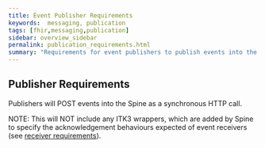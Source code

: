 ```yaml
---
title: Event Publisher Requirements
keywords:  messaging, publication
tags: [fhir,messaging,publication]
sidebar: overview_sidebar
permalink: publication_requirements.html
summary: "Requirements for event publishers to publish events into the EMS"
---
```


## Publisher Requirements ##

Publishers will POST events into the Spine as a synchronous HTTP call.

NOTE: This will NOT include any ITK3 wrappers, which are added by Spine to specify the acknowledgement behaviours expected of event receivers (see [receiver requirements](receiver_requirements.html)).

